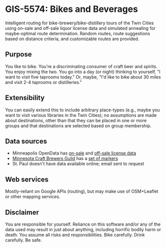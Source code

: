 # GIS-5574: Bikes and Beverages

Intelligent routing for bike-brewery/bike-distillery tours of the Twin
Cities using on-sale and off-sale liquor license data and simulated
annealing for maybe-optimal route determination. Random routes, route
suggestions based on distance criteria, and customizable routes are
provided.

## Purpose

You like to bike. You're a discriminating consumer of craft beer and
spirits. You enjoy mixing the two. You go into a day (or night)
thinking to yourself, "I want to visit five taprooms today." Or, maybe,
"I'd like to bike about 30 miles and visit 2-4 taprooms or distilleries."

## Extensibility

You can easily extend this to include arbitrary place-types (e.g.,
maybe you want to visit various libraries in the Twin Cities); no
assumptions are made about destinations, other than that they can
be placed in one or more groups and that destinations are selected
based on group membership.

## Data sources

* Minneapolis OpenData has [on-sale](http://opendata.minneapolismn.gov/datasets/8c97cfb0700b4c8b929459dc5744efc3_0) and [off-sale license data](http://opendata.minneapolismn.gov/datasets/a0448b7b87f04899822478467f6830db_0)
* [Minnesota Craft Brewers Guild](http://www.mncraftbrew.org/) has a [set of markers](http://www.mncraftbrew.org/wp-content/plugins/store-locator/sl-xml.php)
* St. Paul doesn't have data available online; email sent to request

## Web services

Mostly-reliant on Google APIs (routing), but may make use of OSM+Leaflet
or other mapping services.

## Disclaimer

You are responsible for yourself. Reliance on this software and/or
any of the data used may result in just about anything, including
horrific bodily harm or death. You assume all risks and
responsibilities. Bike carefully. Drink carefully. Be safe.
